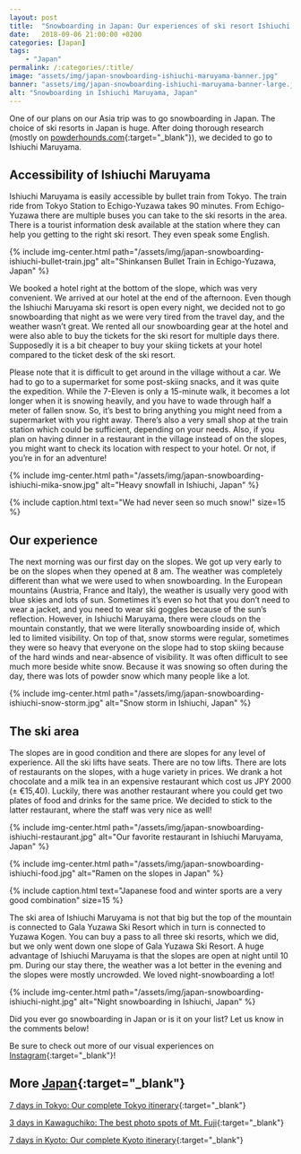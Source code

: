 ```yaml
---
layout: post
title:  "Snowboarding in Japan: Our experiences of ski resort Ishiuchi Maruyama"
date:   2018-09-06 21:00:00 +0200
categories: [Japan]
tags:
    - "Japan"
permalink: /:categories/:title/
image: "assets/img/japan-snowboarding-ishiuchi-maruyama-banner.jpg"
banner: "assets/img/japan-snowboarding-ishiuchi-maruyama-banner-large.jpg"
alt: "Snowboarding in Ishiuchi Maruyama, Japan"
---
```


One of our plans on our Asia trip was to go snowboarding in Japan. The choice of ski resorts in Japan is huge. After doing thorough research (mostly on [powderhounds.com][powderhounds]{:target="_blank"}), we decided to go to Ishiuchi Maruyama. 

## Accessibility of Ishiuchi Maruyama 

Ishiuchi Maruyama is easily accessible by bullet train from Tokyo. The train ride from Tokyo Station to Echigo-Yuzawa takes 90 minutes. From Echigo-Yuzawa there are multiple buses you can take to the ski resorts in the area. There is a tourist information desk available at the station where they can help you getting to the right ski resort. They even speak some English. 

{% include img-center.html path="/assets/img/japan-snowboarding-ishiuchi-bullet-train.jpg" alt="Shinkansen Bullet Train in Echigo-Yuzawa, Japan" %}

We booked a hotel right at the bottom of the slope, which was very convenient. We arrived at our hotel at the end of the afternoon. Even though the Ishiuchi Maruyama ski resort is open every night, we decided not to go snowboarding that night as we were very tired from the travel day, and the weather wasn’t great. We rented all our snowboarding gear at the hotel and were also able to buy the tickets for the ski resort for multiple days there. Supposedly it is a bit cheaper to buy your skiing tickets at your hotel compared to the ticket desk of the ski resort. 

Please note that it is difficult to get around in the village without a car. We had to go to a supermarket for some post-skiing snacks, and it was quite the expedition. While the 7-Eleven is only a 15-minute walk, it becomes a lot longer when it is snowing heavily, and you have to wade through half a meter of fallen snow. So, it’s best to bring anything you might need from a supermarket with you right away. There’s also a very small shop at the train station which could be sufficient, depending on your needs. Also, if you plan on having dinner in a restaurant in the village instead of on the slopes, you might want to check its location with respect to your hotel. Or not, if you’re in for an adventure!

{% include img-center.html path="/assets/img/japan-snowboarding-ishiuchi-mika-snow.jpg" alt="Heavy snowfall in Ishiuchi, Japan" %}

{% include caption.html text="We had never seen so much snow!" size=15 %}

## Our experience 

The next morning was our first day on the slopes. We got up very early to be on the slopes when they opened at 8 am. The weather was completely different than what we were used to when snowboarding. In the European mountains (Austria, France and Italy), the weather is usually very good with blue skies and lots of sun. Sometimes it’s even so hot that you don’t need to wear a jacket, and you need to wear ski goggles because of the sun’s reflection. However, in Ishiuchi Maruyama, there were clouds on the mountain constantly, that we were literally snowboarding inside of, which led to limited visibility. On top of that, snow storms were regular, sometimes they were so heavy that everyone on the slope had to stop skiing because of the hard winds and near-absence of visibility. It was often difficult to see much more beside white snow. Because it was snowing so often during the day, there was lots of powder snow which many people like a lot. 

{% include img-center.html path="/assets/img/japan-snowboarding-ishiuchi-snow-storm.jpg" alt="Snow storm in Ishiuchi, Japan" %}

## The ski area

The slopes are in good condition and there are slopes for any level of experience. All the ski lifts have seats. There are no tow lifts. There are lots of restaurants on the slopes, with a huge variety in prices. We drank a hot chocolate and a milk tea in an expensive restaurant which cost us JPY 2000 (± €15,40). Luckily, there was another restaurant where you could get two plates of food and drinks for the same price. We decided to stick to the latter restaurant, where the staff was very nice as well! 

{% include img-center.html path="/assets/img/japan-snowboarding-ishiuchi-restaurant.jpg" alt="Our favorite restaurant in Ishiuchi Maruyama, Japan" %}

{% include img-center.html path="/assets/img/japan-snowboarding-ishiuchi-food.jpg" alt="Ramen on the slopes in Japan" %}

{% include caption.html text="Japanese food and winter sports are a very good combination" size=15 %}

The ski area of Ishiuchi Maruyama is not that big but the top of the mountain is connected to Gala Yuzawa Ski Resort which in turn is connected to Yuzawa Kogen. You can buy a pass to all three ski resorts, which we did, but we only went down one slope of Gala Yuzawa Ski Resort. A huge advantage of Ishiuchi Maruyama is that the slopes are open at night until 10 pm. During our stay there, the weather was a lot better in the evening and the slopes were mostly uncrowded. We loved night-snowboarding a lot! 

{% include img-center.html path="/assets/img/japan-snowboarding-ishiuchi-night.jpg" alt="Night snowboarding in Ishiuchi, Japan" %}

Did you ever go snowboarding in Japan or is it on your list? Let us know in the comments below! 

Be sure to check out more of our visual experiences on [Instagram][instagram]{:target="_blank"}!

## More [Japan][japan]{:target="_blank"}

[7 days in Tokyo: Our complete Tokyo itinerary][tokyo itinerary]{:target="_blank"}

[3 days in Kawaguchiko: The best photo spots of Mt. Fuji][mt. fuji photo spots]{:target="_blank"}

[7 days in Kyoto: Our complete Kyoto itinerary][kyoto itinerary]{:target="_blank"}

[tokyo itinerary]: https://kipamojo.world/japan/7-days-in-Tokyo-Our-complete-Tokyo-itinerary/
[mt. fuji photo spots]: https://kipamojo.world/japan/3-days-in-Kawaguchiko-The-best-photo-spots-of-Mt-Fuji/
[kyoto itinerary]: https://kipamojo.world/japan/7-days-in-Kyoto-Our-complete-Kyoto-itinerary/

[japan]: https://kipamojo.world/tags#japan 
[instagram]: https://instagram.com/kipamojo
[powderhounds]: http://www.powderhounds.com/japan.aspx 


